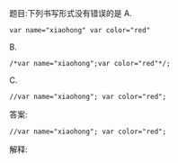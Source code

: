 题目:下列书写形式没有错误的是
A.

    var name="xiaohong" var color="red"
B.

    /*var name="xiaohong";var color="red"*/;
C.

    //var name="xiaohong"; var color="red";
答案:

    //var name="xiaohong"; var color="red";
解释:
